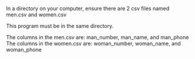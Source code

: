In a directory on your computer, ensure there are 2 csv files named men.csv and women.csv

This program must be in the same directory.

The columns in the men.csv are: man_number, man_name, and man_phone
The columns in the women.csv are: woman_number, woman_name, and woman_phone
